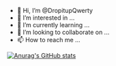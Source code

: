 - 👋 Hi, I’m @DropitupQwerty
- 👀 I’m interested in ...
- 🌱 I’m currently learning ...
- 💞️ I’m looking to collaborate on ...
- 📫 How to reach me ...

<!---
DropitupQwerty/DropitupQwerty is a ✨ special ✨ repository because its `README.md` (this file) appears on your GitHub profile.
You can click the Preview link to take a look at your changes.
--->

[![Anurag's GitHub stats](https://github-readme-stats.vercel.app/api?username=DropitupQwerty)](https://github.com/anuraghazra/github-readme-stats)
